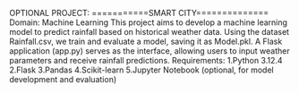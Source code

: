 OPTIONAL PROJECT:
===========SMART CITY==============
Domain: Machine Learning
This project aims to develop a machine learning model to predict rainfall based on historical weather data.
Using the dataset Rainfall.csv, we train and evaluate a model, saving it as Model.pkl.
A Flask application (app.py) serves as the interface, allowing users to input weather parameters and receive rainfall predictions.
Requirements:
1.Python 3.12.4
2.Flask
3.Pandas
4.Scikit-learn
5.Jupyter Notebook (optional, for model development and evaluation)


